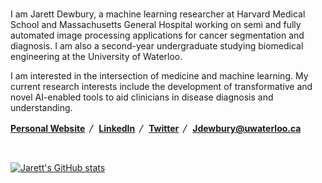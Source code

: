 #

I am Jarett Dewbury, a machine learning researcher at Harvard Medical School and Massachusetts General Hospital working on semi and fully automated image processing applications for cancer segmentation and diagnosis. I am also a second-year undergraduate studying biomedical engineering at the University of Waterloo.


I am interested in the intersection of medicine and machine learning. My current research interests include the development of transformative and novel AI-enabled tools to aid clinicians in disease diagnosis and understanding.

[**Personal Website**](https://jarettdewbury.com/) 〳 [**LinkedIn**](https://www.linkedin.com/in/jarett-dewbury/) 〳 [**Twitter**](https://twitter.com/JarettDewbury) 〳 [**Jdewbury@uwaterloo.ca**](mailto:jdewbury@uwaterloo.ca) 

<br>

[![Jarett's GitHub stats](https://github-readme-stats.vercel.app/api?username=jdewbury&show_icons=true&count_private=true&title_color=333&icon_color=333&text_color=333&bg_color=fff)](https://github.com/jdewbury/github-readme-stats)

